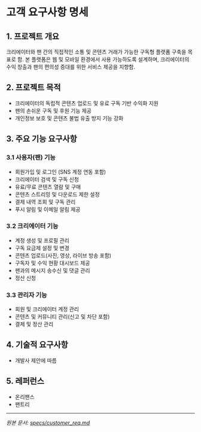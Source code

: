 # 고객 요구사항 명세

## 1. 프로젝트 개요

크리에이터와 팬 간의 직접적인 소통 및 콘텐츠 거래가 가능한 구독형 플랫폼 구축을 목표로 함. 본 플랫폼은 웹 및 모바일 환경에서 사용 가능하도록 설계하며, 크리에이터의 수익 창출과 팬의 편의성 증대를 위한 서비스 제공을 지향함.

## 2. 프로젝트 목적

- 크리에이터의 독립적 콘텐츠 업로드 및 유료 구독 기반 수익화 지원
- 팬의 손쉬운 구독 및 후원 기능 제공
- 개인정보 보호 및 콘텐츠 불법 유출 방지 기능 강화

## 3. 주요 기능 요구사항

### 3.1 사용자(팬) 기능
- 회원가입 및 로그인 (SNS 계정 연동 포함)
- 크리에이터 검색 및 구독 신청
- 유료/무료 콘텐츠 열람 및 구매
- 콘텐츠 스트리밍 및 다운로드 제한 설정
- 결제 내역 조회 및 구독 관리
- 푸시 알림 및 이메일 알림 제공

### 3.2 크리에이터 기능
- 계정 생성 및 프로필 관리
- 구독 요금제 설정 및 변경
- 콘텐츠 업로드(사진, 영상, 라이브 방송 포함)
- 구독자 및 수익 현황 대시보드 제공
- 팬과의 메시지 송수신 및 댓글 관리
- 정산 신청

### 3.3 관리자 기능
- 회원 및 크리에이터 계정 관리
- 콘텐츠 및 커뮤니티 관리(신고 및 차단 포함)
- 결제 및 정산 관리

## 4. 기술적 요구사항
- 개발사 제안에 따름

## 5. 레퍼런스
- 온리팬스
- 팬트리

---

*원본 문서: [specs/customer_req.md](../specs/customer_req.md)*